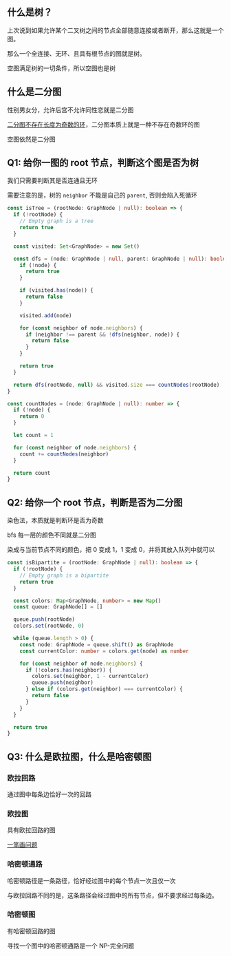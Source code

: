 ## 什么是树？

上次说到如果允许某个二叉树之间的节点全部随意连接或者断开，那么这就是一个图。

那么一个全连接、无环、且具有根节点的图就是树。

空图满足树的一切条件，所以空图也是树



## 什么是二分图

性别男女分，允许后宫不允许同性恋就是二分图

[二分图不存在长度为奇数的环](https://oi-wiki.org/graph/bi-graph/)，二分图本质上就是一种不存在奇数环的图

空图依然是二分图



## Q1: 给你一图的 root 节点，判断这个图是否为树

我们只需要判断其是否连通且无环

需要注意的是，树的 `neighbor` 不能是自己的 `parent`, 否则会陷入死循环

```typescript
const isTree = (rootNode: GraphNode | null): boolean => {
  if (!rootNode) {
    // Empty graph is a tree
    return true
  }

  const visited: Set<GraphNode> = new Set()

  const dfs = (node: GraphNode | null, parent: GraphNode | null): boolean => {
    if (!node) {
      return true
    }

    if (visited.has(node)) {
      return false
    }

    visited.add(node)

    for (const neighbor of node.neighbors) {
      if (neighbor !== parent && !dfs(neighbor, node)) {
        return false
      }
    }

    return true
  }

  return dfs(rootNode, null) && visited.size === countNodes(rootNode)
}

const countNodes = (node: GraphNode | null): number => {
  if (!node) {
    return 0
  }

  let count = 1

  for (const neighbor of node.neighbors) {
    count += countNodes(neighbor)
  }

  return count
}
```



## Q2: 给你一个 root 节点，判断是否为二分图

染色法，本质就是判断环是否为奇数

bfs 每一层的颜色不同就是二分图

染成与当前节点不同的颜色，把 0 变成 1，1 变成 0，并将其放入队列中就可以

```typescript
const isBipartite = (rootNode: GraphNode | null): boolean => {
  if (!rootNode) {
    // Empty graph is a bipartite
    return true
  }

  const colors: Map<GraphNode, number> = new Map()
  const queue: GraphNode[] = []

  queue.push(rootNode)
  colors.set(rootNode, 0)

  while (queue.length > 0) {
    const node: GraphNode = queue.shift() as GraphNode
    const currentColor: number = colors.get(node) as number

    for (const neighbor of node.neighbors) {
      if (!colors.has(neighbor)) {
        colors.set(neighbor, 1 - currentColor)
        queue.push(neighbor)
      } else if (colors.get(neighbor) === currentColor) {
        return false
      }
    }
  }

  return true
}
```



## Q3: 什么是欧拉图，什么是哈密顿图



### **欧拉回路**

通过图中每条边恰好一次的回路

### **欧拉图**

具有欧拉回路的图

[一笔画问题](https://zh.wikipedia.org/zh-hans/%E4%B8%80%E7%AC%94%E7%94%BB%E9%97%AE%E9%A2%98)

### 哈密顿通路

哈密顿路径是一条路径，恰好经过图中的每个节点一次且仅一次

与欧拉回路不同的是，这条路径会经过图中的所有节点，但不要求经过每条边。

### 哈密顿图

有哈密顿回路的图

寻找一个图中的哈密顿通路是一个 NP-完全问题